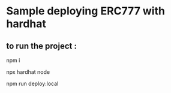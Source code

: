 # Sample deploying ERC777 with hardhat

## to run the project :

npm i 

npx hardhat node

npm run deploy:local
